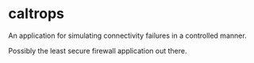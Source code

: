 # caltrops
An application for simulating connectivity failures in a controlled manner.

Possibly the least secure firewall application out there.
